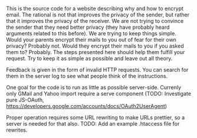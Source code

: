 This is the source code for a website describing why and how to encrypt email. The rational is not that improves the privacy of the sender, but rather that it improves the privacy of the receiver. We are not trying to convince the sender that they need better privacy (they have probably heard arguments related to this before). We are trying to keep things simple. Would your parents encrypt their mails to you out of fear for their own privacy? Probably not. Would they encrypt their mails to you if you asked them to? Probably. The steps presented here should help them fulfill your request. Try to keep it as simple as possible and leave out all theory.

Feedback is given in the form of invalid HTTP requests. You can search for them in the server log to see what people think of the instructions.

One goal for the code is to run as little as possible server-side. Currenly only GMail and Yahoo import require a serve component (TODO: Investigate pure JS-OAuth, https://developers.google.com/accounts/docs/OAuth2UserAgent)

Proper operation requires some URL rewriting to make URLs prettier, so a server is needed for that also. TODO: Add an example .htaccess file for rewrites.

